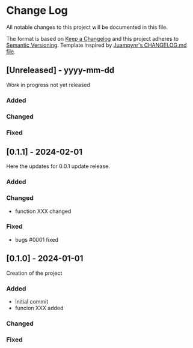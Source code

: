 
# Change Log
All notable changes to this project will be documented in this file.

The format is based on [Keep a Changelog](http://keepachangelog.com/)
and this project adheres to [Semantic Versioning](http://semver.org/). Template inspired by [Juampynr's CHANGELOG.md file](https://gist.github.com/juampynr/4c18214a8eb554084e21d6e288a18a2c).

## [Unreleased] - yyyy-mm-dd

Work in progress not yet released

### Added

### Changed

### Fixed

## [0.1.1] - 2024-02-01

Here the updates for 0.0.1 update release.

### Added

### Changed

- function XXX changed

### Fixed

- bugs #0001 fixed

## [0.1.0] - 2024-01-01

Creation of the project

### Added

- Initial commit
- funcion XXX added

### Changed

### Fixed
